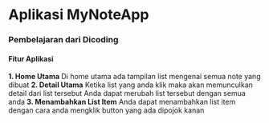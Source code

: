 # Aplikasi MyNoteApp
### Pembelajaran dari Dicoding
#### Fitur Aplikasi
**1. Home Utama**
  Di home utama ada tampilan list mengenai semua note yang dibuat
**2. Detail Utama**
  Ketika list yang anda klik maka akan memunculkan detail dari list tersebut
  Anda dapat merubah list tersebut dengan semua anda
**3. Menambahkan List Item**
  Anda dapat menambahkan list item dengan cara anda mengklik button yang ada dipojok kanan
